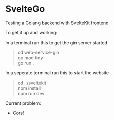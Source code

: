 # SvelteGo
Testing a Golang backend with SvelteKit frontend

To get it up and working:

In a terminal run this to get the gin server started  
> cd web-service-gin  
> go mod tidy  
> go run .  

In a seperate terminal run this to start the website  
> cd ../sveltekit  
> npm install  
> npm run dev  

Current problem:  
- Cors!
